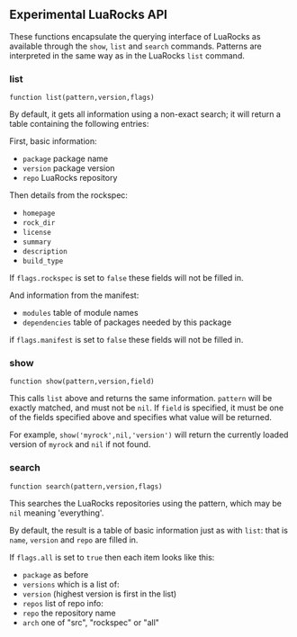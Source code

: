 ## Experimental LuaRocks API

These functions encapsulate the querying interface of LuaRocks as available through the `show`, `list` and `search` commands. Patterns are interpreted in the same way as in the LuaRocks `list` command.

 
### list

    function list(pattern,version,flags)
    
By default, it gets all information using a non-exact search; it will return a table containing the following entries:

First, basic information:

  * `package`  package name
  * `version` package version
  * `repo` LuaRocks repository
  
Then details from the rockspec:

  * `homepage`
  * `rock_dir`
  * `license`
  * `summary`
  * `description`
  * `build_type`
  
If `flags.rockspec` is set to `false` these fields will not be filled in.
  
And information from the manifest:

  * `modules` table of module names
  * `dependencies` table of packages needed by this package
  
if `flags.manifest` is set to `false` these fields will not be filled in.

### show

    function show(pattern,version,field)
    
This calls `list` above and returns the same information.  `pattern` will be exactly matched, and must not be `nil`.  If `field` is specified, it must be one of the fields specified above and specifies what value will be returned.

For example, `show('myrock',nil,'version')` will return the currently loaded version of `myrock` and `nil` if not found.

### search

    function search(pattern,version,flags)
    
This searches the LuaRocks repositories using the pattern, which may be `nil` meaning 'everything'.

By default, the result is a table of basic information just as with `list`: that is `name`, `version` and `repo` are filled in.

If `flags.all` is set to `true` then each item looks like this:

 * `package` as before
 *  `versions` which is a list of:
  * `version` (highest version is first in the list)
  * `repos` list of repo info:
   * `repo`  the repository name
   * `arch` one of "src", "rockspec" or "all"
          
          

